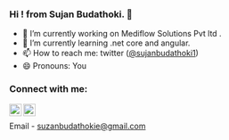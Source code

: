 ### Hi ! from  Sujan Budathoki. 👋 



- 🔭 I’m currently working on Mediflow Solutions Pvt ltd .
- 🌱 I’m currently learning .net core and angular.
- 📫 How to reach me: twitter (<a href="https://twitter.com/sujanbudathoki1">@sujanbudathoki1</a>)
- 😄 Pronouns: You

### Connect with me:


[<img align="left" alt="codeSTACKr | Twitter" width="22px" src="https://cdn.jsdelivr.net/npm/simple-icons@v3/icons/twitter.svg" />][twitter]
[<img align="left" alt="codeSTACKr | LinkedIn" width="22px" src="https://cdn.jsdelivr.net/npm/simple-icons@v3/icons/linkedin.svg" />][linkedin]


<br />



[twitter]: https://twitter.com/sujanbudathoki
[linkedin]:https://www.linkedin.com/in/sujan-budathoki-a71aa4201/

Email - suzanbudathokie@gmail.com




